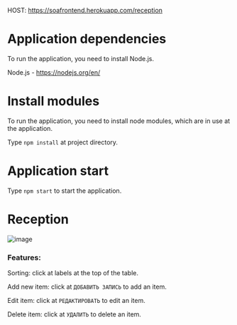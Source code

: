 
HOST: https://soafrontend.herokuapp.com/reception

# Application dependencies
To run the application, you need to install Node.js.

Node.js - https://nodejs.org/en/

# Install modules
To run the application, you need to install node modules, which are in use at the application.

Type `npm install` at project directory.

# Application start
Type `npm start` to start the application.

# Reception
![image](https://user-images.githubusercontent.com/65815876/113707289-5f470100-96e8-11eb-9b00-bd05e293d932.png)

### Features:
Sorting: click at labels at the top of the table.

Add new item: click at `ДОБАВИТЬ ЗАПИСЬ` to add an item.

Edit item: click at `РЕДАКТИРОВАТЬ` to edit an item.

Delete item: click at `УДАЛИТЬ` to delete an item.

